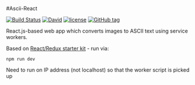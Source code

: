 #Ascii-React

[![Build Status](https://travis-ci.org/whostolemyhat/ascii-react.svg?branch=master)](https://travis-ci.org/whostolemyhat/ascii-react) [![David](https://img.shields.io/david/whostolemyhat/ascii-react.svg?maxAge=2592000)](https://david-dm.org/whostolemyhat/ascii-react) [![license](https://img.shields.io/github/license/whostolemyhat/ascii-react.svg?maxAge=2592000)](https://github.com/whostolemyhat/ascii-react/blob/master/LICENSE) [![GitHub tag](https://img.shields.io/github/tag/whostolemyhat/ascii-react.svg?maxAge=2592000)]()

React.js-based web app which converts images to ASCII text using service workers.

Based on [React/Redux starter kit](https://github.com/davezuko/react-redux-starter-kit) - run via:

```npm run dev```

Need to run on IP address (not localhost) so that the worker script is picked up
